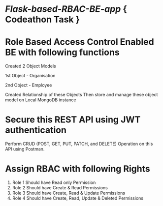 # _Flask-based-RBAC-BE-app_ { Codeathon Task }

# Role Based Access Control Enabled BE with following functions

Created 2 Object Models 
 
  1st Object  - Organisation

  2nd Object  - Employee

Created Relationship of these Objects
Then store and manage these object model on Local MongoDB instance

# Secure this REST API using JWT authentication

Perform CRUD (POST, GET, PUT, PATCH, and DELETE) Operation on this API using Postman.

# Assign RBAC with following Rights
1. Role 1 Should have Read only Permission
2. Role 2 Should have Create & Read Permissions
3. Role 3 Should have Create, Read & Update Permissions
4. Role 4 Should have Create, Read, Update & Deleted Permissions
